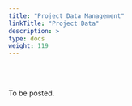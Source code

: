 ```yaml
---
title: "Project Data Management"
linkTitle: "Project Data"
description: >
type: docs
weight: 119
---
```


<br></br>

To be posted.

